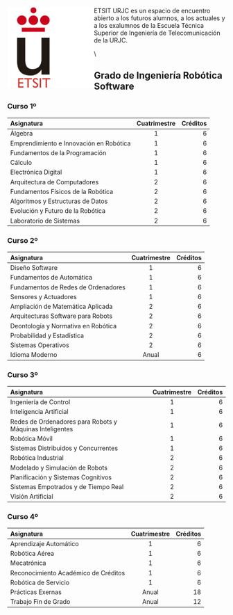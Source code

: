 <img src="../../logo-etsit.png" alt="logo-urjc" style="width: 200px;" align="left" /> ETSIT URJC es un espacio de encuentro abierto a los futuros
alumnos, a los actuales y a los exalumnos de la Escuela Técnica Superior
de Ingeniería de Telecomunicación de la URJC.


\ 

## Grado de Ingeniería Robótica Software

### Curso 1º

| Asignatura        | Cuatrimestre | Créditos |
| :------------- |:-------------:| -----:|
| Álgebra      |            1 | 6 |
| Emprendimiento e Innovación en Robótica      | 1 | 6 |
| Fundamentos de la Programación      | 1 | 6 |
| Cálculo| 1 | 6 |
| Electrónica Digital| 1 | 6 |
| Arquitectura de Computadores      | 2 | 6 |
| Fundamentos Físicos de la Robótica| 2 | 6 |
| Algoritmos y Estructuras de Datos | 2 | 6 |
| Evolución y Futuro de la Robótica | 2 | 6 |
| Laboratorio de Sistemas | 2 | 6 |

### Curso 2º

| Asignatura        | Cuatrimestre | Créditos |
| :------------- |:-------------:| -----:|
| Diseño Software      |            1 | 6 |
| Fundamentos de Automática | 1 | 6 |
| Fundamentos de Redes de Ordenadores | 1 | 6 |
| Sensores y Actuadores | 1 | 6 |
| Ampliación de Matemática Aplicada| 2 | 6 |
| Arquitecturas Software para Robots| 2 | 6 |
| Deontología y Normativa en Robótica | 2 | 6 |
| Probabilidad y Estadística | 2 | 6 |
| Sistemas Operativos | 2 | 6 |
| Idioma Moderno  | Anual | 6 |

### Curso 3º

| Asignatura        | Cuatrimestre | Créditos |
| :------------- |:-------------:| -----:|
| Ingeniería de Control|            1 | 6 |
| Inteligencia Artificial | 1 | 6 |
| Redes de Ordenadores para Robots y Máquinas Inteligentes | 1 | 6 |
| Robótica Móvil | 1 | 6 |
| Sistemas Distribuidos y Concurrentes | 1 | 6 |
| Robótica Industrial | 2 | 6 |
| Modelado y Simulación de Robots | 2 | 6 |
| Planificación y Sistemas Cognitivos | 2 | 6 |
| Sistemas Empotrados y de Tiempo Real | 2 | 6 |
| Visión Artificial | 2 | 6 |

### Curso 4º

| Asignatura        | Cuatrimestre | Créditos |
| :------------- |:-------------:| -----:|
| Aprendizaje Automático |            1 | 6 |
| Robótica Aérea | 1 | 6 |
| Mecatrónica | 1 | 6 |
| Reconocimiento Académico de Créditos | 1 | 6 |
| Robótica de Servicio | 1 | 6 |
| Prácticas Exernas | Anual  | 18 |
| Trabajo Fin de Grado| Anual | 12 |

